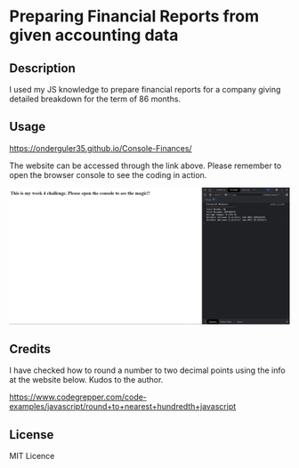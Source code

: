 # Preparing Financial Reports from given accounting data



## Description
I used my JS knowledge to prepare financial reports for a company giving detailed breakdown for the term of 86 months.



## Usage 
https://onderguler35.github.io/Console-Finances/

The website can be accessed through the link above. Please remember to open the browser console to see the coding in action.

![website appearance snapshot](assets/images/financeChallenge.JPG) 


## Credits

I have checked how to round a number to two decimal points using the info at the website below. 
Kudos to the author.

https://www.codegrepper.com/code-examples/javascript/round+to+nearest+hundredth+javascript


 


## License

MIT Licence
